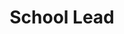 ---
name: "Shane Vandevelde"
group: "general board"
title: "School Lead"
pronouns: "he/him"
img: "svandevelde.jpg"
graduating_year: 2028
github: "shanevandevelde"
email: "shanevandevelde@g.ucla.edu"
---